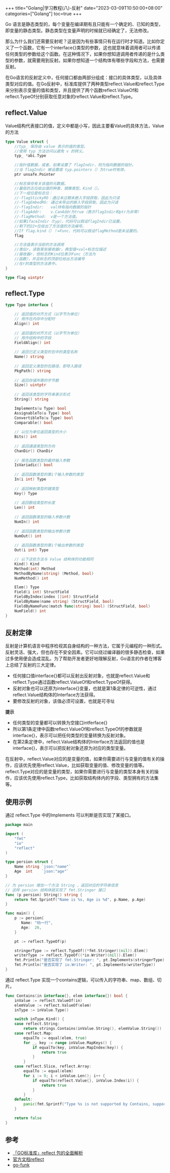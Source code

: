 +++
title="Golang|学习教程(八)-反射"
date="2023-03-09T10:50:00+08:00"
categories=["Golang"]
toc=true
+++

Go 语言是静态类型的，每个变量在编译期有且只能有一个确定的、已知的类型，即变量的静态类型。静态类型在变量声明的时候就已经确定了，无法修改。

那么为什么我们还需要反射呢？这是因为有些事情只有在运行时才知道。比如你定义了一个函数，它有一个interface{}类型的参数，这也就意味着调用者可以传递任何类型的参数给这个函数。在这种情况下，如果你想知道调用者传递的是什么类型的参数，就需要用到反射。如果你想知道一个结构体有哪些字段和方法，也需要反射。


在Go语言的反射定义中，任何接口都由两部分组成：接口的具体类型，以及具体类型对应的值。在Go反射中，标准库提供了两种类型reflect.Value和reflect.Type来分别表示变量的值和类型，并且提供了两个函数reflect.ValueOf和reflect.TypeOf分别获取任意对象的reflect.Value和reflect.Type。



## reflect.Value

Value结构代表接口的值，定义中都是小写，因此主要看Value的具体方法，Value的方法

```go
type Value struct {
    //typ_ 保存由 value 表示的值的类型。
    //使用 typ 方法访问以避免 v 的转义。
    typ_ *abi.Type

    //指针值数据，或者，如果设置了 flagIndir，则为指向数据的指针。
    //当 flagIndir 被设置或 typ.pointers（）为true时有效。
    ptr unsafe.Pointer

    //标志保存有关该值的元数据。
    //最低的五位给出值的种类，镜像类型。Kind（）。
    //下一组位是标志位：
    //-flagStickyRO：通过未过期未嵌入字段获取，因此为只读
    //-flagEmbedRO: 通过未导出的嵌入字段获取，因此为只读
    //-flagIndir:   val持有指向数据的指针
    //-flagAddr:    v.CanAddr为true（表示flagIndir和ptr为非零）
    //-flagMethod:  v是一个方法值。
    //如果ifaceIndir（typ），代码可以假设flagIndir已设置。
    //剩下的22+位给出了方法值的方法编号。
    //If flag.kind（）！=Func，代码可以假设flagMethod是未设置的。
    flag

    //方法值表示当前的方法调用
    //类似r。读取某些接收器r。典型值+val+标志位描述
    //接收器r，但标志的Kind位表示Func（方法为
    //函数），并且标志的顶部位给出方法编号
    //在r的类型的方法表中。
}

type flag uintptr
```


## reflect.Type



```go
type Type interface {

    // 返回值的对齐方式（以字节为单位）
    // 用作在内存中分配时
    Align() int
    
    // 返回值的对齐方式（以字节为单位）
    // 用作结构中的字段
    FieldAlign() int
    
    // 返回已定义类型的包中的类型名称
    Name() string
    
    // 返回定义类型的包路径，即导入路径
    PkgPath() string
    
    // 返回存储所需的字节数
    Size() uintptr
    
    // 返回该类型的字符串表示形式
    String() string

    Implements(u Type) bool
    AssignableTo(u Type) bool
    ConvertibleTo(u Type) bool
    Comparable() bool
    
    // 以位为单位返回类型的大小
    Bits() int
    
    // 返回通道类型的方向
    ChanDir() ChanDir
    
    // 报告函数类型的最终输入参数
    IsVariadic() bool
    
    // 返回函数类型的第i个输入参数的类型
    In(i int) Type
    
    // 返回映射类型的键类型
    Key() Type
    
    // 返回数组类型的长度
    Len() int
    
    // 返回函数类型的输入参数计数
    NumIn() int
    
    // 返回函数类型的输出参数计数
    NumOut() int
    
    // 返回函数类型的第i个输出参数的类型
    Out(i int) Type

    // 以下这些方法与 Value 结构体的功能相同
    Kind() Kind
    Method(int) Method
    MethodByName(string) (Method, bool)
    NumMethod() int

    Elem() Type
    Field(i int) StructField
    FieldByIndex(index []int) StructField
    FieldByName(name string) (StructField, bool)
    FieldByNameFunc(match func(string) bool) (StructField, bool)
    NumField() int
}
```



## 反射定律

反射是计算机语言中程序检视其自身结构的一种方法，它属于元编程的一种形式。反射灵活、强大，但也存在不安全因素。它可以绕过编译器的很多静态检查，如果过多使用便会造成混乱。为了帮助开发者更好地理解反射，Go语言的作者在博客上总结了反射的三大定律。

- 任何接口值interface{}都可以反射出反射对象，也就是reflect.Value和reflect.Type通过函数reflect.ValueOf和reflect.TypeOf获得。
- 反射对象也可以还原为interface{}变量，也就是第1条定律的可逆性，通过reflect.Value结构体的Interface方法获得。
- 要修改反射的对象，该值必须可设置，也就是可寻址


**提示**

- 任何类型的变量都可以转换为空接口intferface{}
- 所以第1条定律中函数reflect.ValueOf和reflect.TypeOf的参数就是interface{}，表示可以把任何类型的变量转换为反射对象。
- 在第2条定律中，reflect.Value结构体的Interface方法返回的值也是interface{}，表示可以把反射对象还原为对应的类型变量。



在反射中，reflect.Value对应的是变量的值，如果你需要进行与变量的值有关的操作，应该优先使用reflect.Value，比如获取变量的值、修改变量的值等。reflect.Type对应的是变量的类型，如果你需要进行与变量的类型本身有关的操作，应该优先使用reflect.Type，比如获取结构体内的字段、类型拥有的方法集等。

## 使用示例

通过 reflect.Type 中的Implements 可以判断是否实现了某接口。

```go
package main

import (
    "fmt"
    "io"
    "reflect"
)

type persion struct {
    Name string `json:"name"`
    Age  int    `json:"age"`
}

// 为 persion 增加一个方法 String ，返回对应的字符串信息
// 这样 persion 结构体就实现了 fmt.Stringer 接口
func (p persion) String() string {
    return fmt.Sprintf("Name is %s, Age is %d", p.Name, p.Age)
}

func main() {
    p := persion{
       Name: "码一行",
       Age:  26,
    }

    pt := reflect.TypeOf(p)

    stringerType := reflect.TypeOf((*fmt.Stringer)(nil)).Elem()
    writerType := reflect.TypeOf((*io.Writer)(nil)).Elem()
    fmt.Println("是否实现了 fmt.Stringer: ", pt.Implements(stringerType))
    fmt.Println("是否实现了 io.Writer: ", pt.Implements(writerType))
}
```

通过 reflect.Type 实现一个contains逻辑，可以传入的字符串、map、数组、切片。

```go
func Contains(in interface{}, elem interface{}) bool {
	inValue := reflect.ValueOf(in)
	elemValue := reflect.ValueOf(elem)
	inType := inValue.Type()

	switch inType.Kind() {
	case reflect.String:
		return strings.Contains(inValue.String(), elemValue.String())
	case reflect.Map:
		equalTo := equal(elem, true)
		for _, key := range inValue.MapKeys() {
			if equalTo(key, inValue.MapIndex(key)) {
				return true
			}
		}
	case reflect.Slice, reflect.Array:
		equalTo := equal(elem)
		for i := 0; i < inValue.Len(); i++ {
			if equalTo(reflect.Value{}, inValue.Index(i)) {
				return true
			}
		}
	default:
		panic(fmt.Sprintf("Type %s is not supported by Contains, supported types are String, Map, Slice, Array", inType.String()))
	}

	return false
}
```


## 参考

- [「GO标准库」reflect 包的全面解析](https://juejin.cn/post/7296111218720964643)
- [官方文档reflect](https://pkg.go.dev/reflect)
- [go-funk](https://github.com/thoas/go-funk)